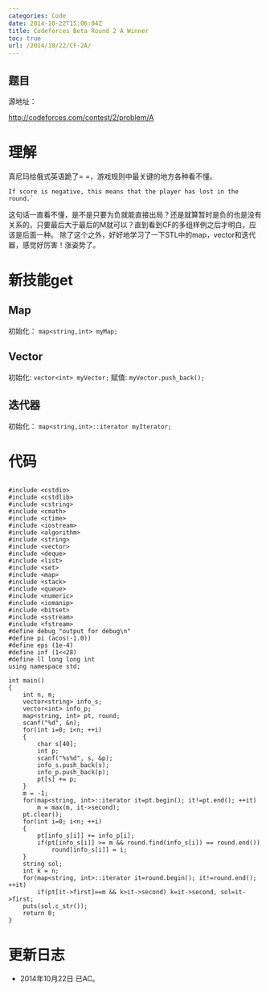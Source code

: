 ```yaml
---
categories: Code
date: 2014-10-22T15:06:04Z
title: Codeforces Beta Round 2 A Winner
toc: true
url: /2014/10/22/CF-2A/
---
```


## 题目
源地址：

http://codeforces.com/contest/2/problem/A

# 理解
真尼玛给俄式英语跪了= =，游戏规则中最关键的地方各种看不懂。

```
If score is negative, this means that the player has lost in the round.`

```
这句话一直看不懂，是不是只要为负就能直接出局？还是就算暂时是负的也是没有关系的，只要最后大于最后的M就可以？直到看到CF的多组样例之后才明白，应该是后面一种。
除了这个之外，好好地学习了一下STL中的map，vector和迭代器，感觉好厉害！涨姿势了。

<!--more-->

# 新技能get
## Map
初始化： `map<string,int> myMap;`
## Vector
初始化: `vector<int> myVector;`
赋值: `myVector.push_back();`
## 迭代器
初始化： `map<string,int>::iterator myIterator;`

# 代码

```

#include <cstdio>
#include <cstdlib>
#include <cstring>
#include <cmath>
#include <ctime>
#include <iostream>
#include <algorithm>
#include <string>
#include <vector>
#include <deque>
#include <list>
#include <set>
#include <map>
#include <stack>
#include <queue>
#include <numeric>
#include <iomanip>
#include <bitset>
#include <sstream>
#include <fstream>
#define debug "output for debug\n"
#define pi (acos(-1.0))
#define eps (1e-4)
#define inf (1<<28)
#define ll long long int
using namespace std;

int main()
{
    int n, m;
    vector<string> info_s;
    vector<int> info_p;
    map<string, int> pt, round;
    scanf("%d", &n);
    for(int i=0; i<n; ++i)
    {
        char s[40];
        int p;
        scanf("%s%d", s, &p);
        info_s.push_back(s);
        info_p.push_back(p);
        pt[s] += p;
    }
    m = -1;
    for(map<string, int>::iterator it=pt.begin(); it!=pt.end(); ++it)
        m = max(m, it->second);
    pt.clear();
    for(int i=0; i<n; ++i)
    {
        pt[info_s[i]] += info_p[i];
        if(pt[info_s[i]] >= m && round.find(info_s[i]) == round.end())
            round[info_s[i]] = i;
    }
    string sol;
    int k = n;
    for(map<string, int>::iterator it=round.begin(); it!=round.end(); ++it)
        if(pt[it->first]==m && k>it->second) k=it->second, sol=it->first;
    puts(sol.c_str());
    return 0;
}

```

# 更新日志
- 2014年10月22日 已AC。